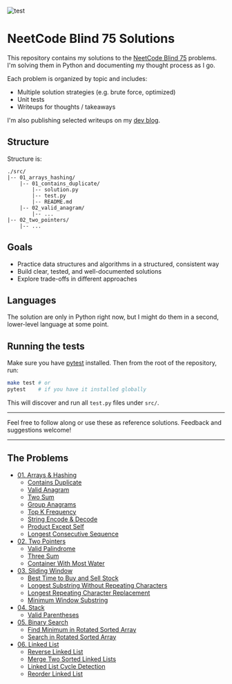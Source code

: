 ![test](https://github.com/bradleyburgess/neetcode-blind75/actions/workflows/test.yml/badge.svg)


# NeetCode Blind 75 Solutions

This repository contains my solutions to the [NeetCode Blind
75](https://neetcode.io/practice) problems. I'm solving them in Python and
documenting my thought process as I go.

Each problem is organized by topic and includes:
- Multiple solution strategies (e.g. brute force, optimized)
- Unit tests
- Writeups for thoughts / takeaways

I'm also publishing selected writeups on my [dev
blog](https://dev.bradley-burgess.com/tags/neetcode/).

## Structure

Structure is:
```
./src/
|-- 01_arrays_hashing/
    |-- 01_contains_duplicate/
        |-- solution.py
        |-- test.py
        |-- README.md
    |-- 02_valid_anagram/
        |-- ...
|-- 02_two_pointers/
    |-- ...
```

## Goals

- Practice data structures and algorithms in a structured, consistent way
- Build clear, tested, and well-documented solutions
- Explore trade-offs in different approaches

## Languages

The solution are only in Python right now, but I might do them in a second,
lower-level language at some point.

## Running the tests

Make sure you have [pytest](https://docs.pytest.org/) installed. Then from the
root of the repository, run:

```bash
make test # or
pytest    # if you have it installed globally
```

This will discover and run all `test.py` files under `src/`.

---

Feel free to follow along or use these as reference solutions. Feedback and
suggestions welcome!

---

## The Problems

- [01. Arrays & Hashing](./src/01_arrays_hashing/)
  - [Contains Duplicate](./src/01_arrays_hashing/01_contains_duplicate/)
  - [Valid Anagram](./src/01_arrays_hashing/02_valid_anagram/)
  - [Two Sum](./src/01_arrays_hashing/03_two_sum/)
  - [Group Anagrams](./src/01_arrays_hashing/04_group_anagrams/)
  - [Top K Frequency](./src/01_arrays_hashing/05_top_k_frequency/)
  - [String Encode & Decode](./src/01_arrays_hashing/06_string_encode_decode/)
  - [Product Except Self](./src/01_arrays_hashing/07_array_product_except_self/)
  - [Longest Consecutive Sequence](./src/01_arrays_hashing/08_longest_consecutive_sequence/)
- [02. Two Pointers](./src/02_two_pointers/)
  - [Valid Palindrome](./src/02_two_pointers/08_longest_consecutive_sequence/)
  - [Three Sum](./src/02_two_pointers/10_three_sum/)
  - [Container With Most Water](./src/02_two_pointers/11_container_with_most_water/)
- [03. Sliding Window](./src/03_sliding_window/)
  - [Best Time to Buy and Sell Stock](./src/03_sliding_window/12_best_time_to_buy_and_sell_stock/)
  - [Longest Substring Without Repeating
    Characters](./src/03_sliding_window/13_longest_substring_without_repeating_characters/)
  - [Longest Repeating Character
    Replacement](./src/03_sliding_window/14_longest_repeating_character_replacement/)
  - [Minimum Window Substring](./src/03_sliding_window/15_minimum_window_substring/)
- [04. Stack](./src/04_stack/)
  - [Valid Parentheses](./src/04_stack/16_valid_parentheses/)
- [05. Binary Search](./src/05_binary_search/)
  - [Find Minimum in Rotated Sorted Array](./src/05_binary_search/17_find_minimum_in_rotated_array/)
  - [Search in Rotated Sorted Array](./src/05_binary_search/18_search_in_rotated_sorted_array/)
- [06. Linked List](./src/06_linked_list/)
  - [Reverse Linked List](./src/06_linked_list/19_reverse_linked_list/)
  - [Merge Two Sorted Linked Lists](./src/06_linked_list/20_merge_two_sorted_linked_lists/)
  - [Linked List Cycle Detection](./src/06_linked_list/21_linked_list_cycle_detection/)
  - [Reorder Linked List](./src/06_linked_list/22_reorder_linked_list/)
